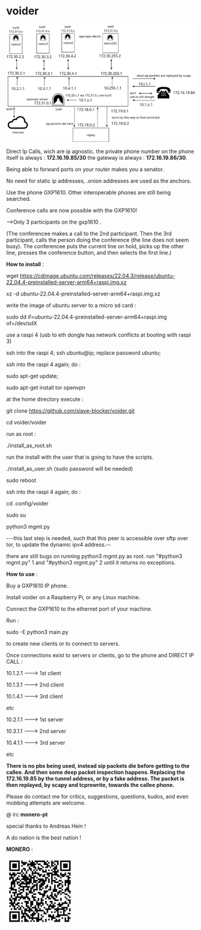 # voider

![tiefer](tiefer.png)

Direct Ip Calls, wich are ip agnostic.
the private phone number on the phone itself is always : **172.16.19.85/30**
the gateway is always : **172.16.19.86/30**.

Being able to forward ports on your router makes you a senator.

No need for static ip addresses, .onion addresses are used as the 
anchors.

Use the phone GXP1610. Other interoperable phones are still being searched. 

Conference calls are now possible with the GXP1610!

-->Only 3 participants on the gxp1610 .

(The conferencee makes a call to the 2nd participant. Then the 3rd participant, calls the person doing the conference (the line does not seem busy). The conferencee puts the current line on hold, picks up the other line, presses the conference button, and then selects the first line.)

 

**How to install** :

wget https://cdimage.ubuntu.com/releases/22.04.3/release/ubuntu-22.04.4-preinstalled-server-arm64+raspi.img.xz

xz -d ubuntu-22.04.4-preinstalled-server-arm64+raspi.img.xz

write the image of ubuntu server to a micro sd card :

sudo dd if=ubuntu-22.04.4-preinstalled-server-arm64+raspi.img of=/dev/sdX

use a raspi 4 (usb to eth dongle has network conflicts at booting with raspi 3)

ssh into the raspi 4; ssh ubuntu@ip; replace password *ubuntu*;

ssh into the raspi 4 again; do : 

sudo apt-get update;

sudo apt-get install tor openvpn

at the home directory execute :

git clone https://github.com/slave-blocker/voider.git

cd voider/voider

run as root :

./install_as_root.sh

run the install with the user that is going to have the scripts.

./install_as_user.sh (sudo password will be needed)

sudo reboot

ssh into the raspi 4 again; do :

cd .config/voider

sudo su

python3 mgmt.py

---this last step is needed, such that this peer is accessible over sftp over tor, to update the dynamic ipv4 address.--

there are still bugs on running python3 mgmt.py as root.
run "#python3 mgmt.py" 1 and "#python3 mgmt.py" 2 until it returns no exceptions.

**How to use** :

Buy a GXP1610 IP phone.

Install voider on a Raspberry Pi, or any Linux machine.

Connect the GXP1610 to the ethernet port of your machine.

Run : 

sudo -E python3 main.py

to create new clients or to connect to servers.
  
Once connections exist to servers or clients,
go to the phone and DIRECT IP CALL : 

10.1.2.1 ---> 1st client

10.1.3.1 ---> 2nd client 

10.1.4.1 ---> 3rd client

etc

10.2.1.1 ---> 1st server 

10.3.1.1 ---> 2nd server 

10.4.1.1 ---> 3rd server

etc

**There is no pbx being used, instead sip packets die before getting to the callee.
And then some deep packet inspection happens. Replacing the 172.16.19.85 by the tunnel address, or by a fake address.
The packet is then replayed, by scapy and tcprewrite, towards the callee phone.**



Please do contact me for critics, suggestions, questions, kudos, and even mobbing attempts are welcome.

@ irc   **monero-pt**

special thanks to Andreas Hein !

A do nation is the best nation !

**MONERO** :

![xmr](xmr.gif)

